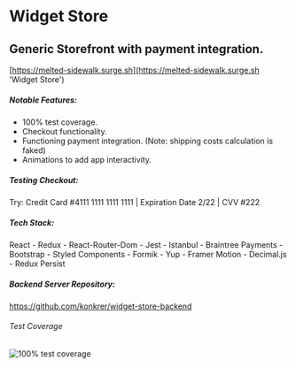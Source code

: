 # Widget Store

## Generic Storefront with payment integration.

[https://melted-sidewalk.surge.sh](https://melted-sidewalk.surge.sh 'Widget Store')

##### Notable Features:

- 100% test coverage.
- Checkout functionality.
- Functioning payment integration. (Note: shipping costs calculation is faked)
- Animations to add app interactivity.

##### Testing Checkout:

Try: Credit Card #4111 1111 1111 1111 | Expiration Date 2/22 | CVV #222

##### Tech Stack:

React - Redux - React-Router-Dom - Jest - Istanbul - Braintree Payments - Bootstrap - Styled Components - Formik - Yup - Framer Motion - Decimal.js - Redux Persist

##### Backend Server Repository:

https://github.com/konkrer/widget-store-backend

###### Test Coverage

![100% test coverage](https://repository-images.githubusercontent.com/323088197/60d15100-70c9-11eb-97eb-610cc2555380)
